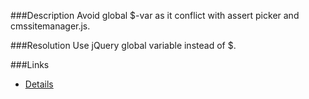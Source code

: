 ﻿<properties 
	pageTitle="Avoid using $ in master page" 
	pageName="resp517301"
	parentPageId="javascript"
/>

###Description
Avoid global $-var as it conflict with assert picker and cmssitemanager.js.

###Resolution
Use jQuery global variable instead of $.

###Links
- [Details](http://chuvash.eu/2012/06/01/in-cmssitemanager-js-conflicts-with-in-jquery/)
